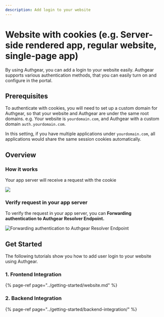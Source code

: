```yaml
---
description: Add login to your website
---
```


# Website with cookies \(e.g. Server-side rendered app, regular website, single-page app\)

By using Authgear, you can add a login to your website easily. Authgear supports various authentication methods, that you can easily turn on and configure in the portal.

## Prerequisites

To authenticate with cookies, you will need to set up a custom domain for Authgear, so that your website and Authgear are under the same root domains. e.g. Your website is `yourdomain.com`, and Authgear with a custom domain `auth.yourdomain.com`.

In this setting, if you have multiple applications under `yourdomain.com`, all applications would share the same session cookies automatically.

## **Overview**

### **How it works**

Your app server will receive a request with the cookie

![](https://mermaid.ink/img/eyJjb2RlIjoic2VxdWVuY2VEaWFncmFtXG4gICAgcGFydGljaXBhbnQgQ2xpZW50QXBwIGFzIEJyb3dzZXJcbiAgICBwYXJ0aWNpcGFudCBBdXRoZ2VhciBhcyBBdXRoZ2VhclxuICAgIHBhcnRpY2lwYW50IEFwcEJhY2tlbmQgYXMgWW91ciBBcHAgU2VydmVyXG4gICAgQ2xpZW50QXBwLT4-QXV0aGdlYXI6IDEuIFVzZXIgYXV0aGVudGljYXRlcyB3aXRoIEF1dGhnZWFyXG4gICAgQXV0aGdlYXItPj5DbGllbnRBcHA6IDIuIEF1dGhnZWFyIHNldHMgY29va2llXG4gICAgQ2xpZW50QXBwLT4-QXBwQmFja2VuZDogMy4gUmVxdWVzdCB3aXRoIGNvb2tpZVxuICAgIEFwcEJhY2tlbmQtPj5BcHBCYWNrZW5kOiA0LiBWZXJpZnkgUmVxdWVzdFxuICAgIEFwcEJhY2tlbmQtPj5DbGllbnRBcHA6IDUuIFNlcnZlciByZXNwb25kcyB3aXRoIHRoZSByZXF1ZXN0ZWQgaW5mb3JtYXRpb25cbiAgICAgICAgICAgICIsIm1lcm1haWQiOnt9LCJ1cGRhdGVFZGl0b3IiOmZhbHNlfQ)

### **Verify request in your app server**

To verify the request in your app server, you can **Forwarding authentication to Authgear Resolver Endpoint.**

![Forwarding authentication to Authgear Resolver Endpoint](https://mermaid.ink/img/eyJjb2RlIjoiZmxvd2NoYXJ0IFREXG4gICAgYXV0aGdlYXJbQXV0aGdlYXJdXG4gICAgYXBwW1lvdXIgQXBwIFNlcnZlcl1cbiAgICBcbiAgICBhcHAgLS0-IHwgRm9yd2FyZCBhdXRoZW50aWNhdGlvbiB0byA8YnIvPiBBdXRoZ2VhciByZXNvbHZlciBlbmRwb2ludCB8IGF1dGhnZWFyXG4iLCJtZXJtYWlkIjp7InRoZW1lIjoiZGVmYXVsdCJ9LCJ1cGRhdGVFZGl0b3IiOmZhbHNlfQ)

## Get Started <a id="get-started"></a>

The following tutorials show you how to add user login to your website using Authgear.

### 1. Frontend Integration

{% page-ref page="../getting-started/website.md" %}

### 2. Backend Integration

{% page-ref page="../getting-started/backend-integration/" %}

